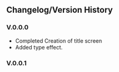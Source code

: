 ## Changelog/Version History
### V.0.0.0
* Completed Creation of title screen
* Added type effect.
### V.0.0.1 

 